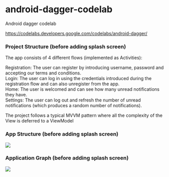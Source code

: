 # android-dagger-codelab
Android dagger codelab

https://codelabs.developers.google.com/codelabs/android-dagger/

<h3>Project Structure (before adding splash screen)</h3>

<p>The app consists of 4 different flows (implemented as Activities):</p>
<p>Registration: The user can register by introducing username, password and accepting our terms and conditions.
  </br>Login: The user can log in using the credentials introduced during the registration flow and can also unregister from the app.
  </br>Home: The user is welcomed and can see how many unread notifications they have.
  </br>Settings: The user can log out and refresh the number of unread notifications (which produces a random number of notifications).

The project follows a typical MVVM pattern where all the complexity of the View is deferred to a ViewModel</p>

<h3>App Structure (before adding splash screen)</h3>

<img src="https://codelabs.developers.google.com/codelabs/android-dagger/img/8ecf1f9088eb2bb6.png" />

<h3>Application Graph (before adding splash screen)</h3>

<img src="https://codelabs.developers.google.com/codelabs/android-dagger/img/310186f50792cd08.png"/>
